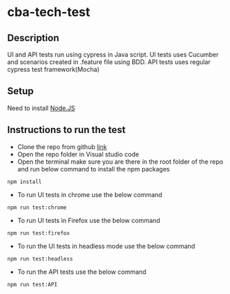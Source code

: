 # cba-tech-test

## Description
UI and API tests run using cypress in Java script. UI tests uses Cucumber and scenarios created in .feature file using BDD. API tests uses regular cypress test framework(Mocha)

## Setup
Need to install [Node.JS](https://nodejs.org/en/)  


## Instructions to run the test
- Clone the repo from github [link](https://github.com/praveen-pl/cba-tech-test.git) 
- Open the repo folder in Visual studio code
- Open the terminal make sure you are there in the root folder of the repo and run below command to install the npm packages
```
npm install
```
- To run UI tests in chrome use the below command
```
npm run test:chrome
```
- To run UI tests in Firefox use the below command
```
npm run test:firefox
```
- To run the UI tests in headless mode use the below command
```
npm run test:headless
```
- To run the API tests use the below command
```
npm run test:API
```

